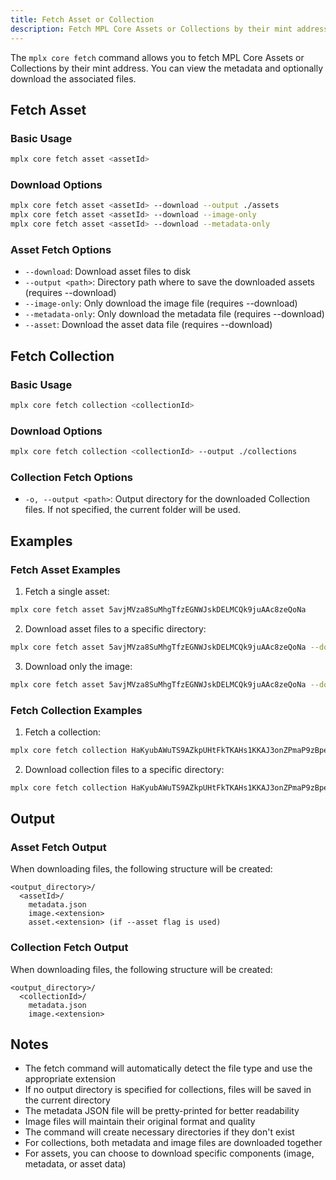 ```yaml
---
title: Fetch Asset or Collection
description: Fetch MPL Core Assets or Collections by their mint address
---
```


The `mplx core fetch` command allows you to fetch MPL Core Assets or Collections by their mint address. You can view the metadata and optionally download the associated files.

## Fetch Asset

### Basic Usage
```bash
mplx core fetch asset <assetId>
```

### Download Options
```bash
mplx core fetch asset <assetId> --download --output ./assets
mplx core fetch asset <assetId> --download --image-only
mplx core fetch asset <assetId> --download --metadata-only
```

### Asset Fetch Options
- `--download`: Download asset files to disk
- `--output <path>`: Directory path where to save the downloaded assets (requires --download)
- `--image-only`: Only download the image file (requires --download)
- `--metadata-only`: Only download the metadata file (requires --download)
- `--asset`: Download the asset data file (requires --download)

## Fetch Collection

### Basic Usage
```bash
mplx core fetch collection <collectionId>
```

### Download Options
```bash
mplx core fetch collection <collectionId> --output ./collections
```

### Collection Fetch Options
- `-o, --output <path>`: Output directory for the downloaded Collection files. If not specified, the current folder will be used.

## Examples

### Fetch Asset Examples
1. Fetch a single asset:
```bash
mplx core fetch asset 5avjMVza8SuMhgTfzEGNWJskDELMCQk9juAAc8zeQoNa
```

2. Download asset files to a specific directory:
```bash
mplx core fetch asset 5avjMVza8SuMhgTfzEGNWJskDELMCQk9juAAc8zeQoNa --download --output ./assets
```

3. Download only the image:
```bash
mplx core fetch asset 5avjMVza8SuMhgTfzEGNWJskDELMCQk9juAAc8zeQoNa --download --image-only
```

### Fetch Collection Examples
1. Fetch a collection:
```bash
mplx core fetch collection HaKyubAWuTS9AZkpUHtFkTKAHs1KKAJ3onZPmaP9zBpe
```

2. Download collection files to a specific directory:
```bash
mplx core fetch collection HaKyubAWuTS9AZkpUHtFkTKAHs1KKAJ3onZPmaP9zBpe --output ./collections
```

## Output

### Asset Fetch Output
When downloading files, the following structure will be created:
```
<output_directory>/
  <assetId>/
    metadata.json
    image.<extension>
    asset.<extension> (if --asset flag is used)
```

### Collection Fetch Output
When downloading files, the following structure will be created:
```
<output_directory>/
  <collectionId>/
    metadata.json
    image.<extension>
```

## Notes

- The fetch command will automatically detect the file type and use the appropriate extension
- If no output directory is specified for collections, files will be saved in the current directory
- The metadata JSON file will be pretty-printed for better readability
- Image files will maintain their original format and quality
- The command will create necessary directories if they don't exist
- For collections, both metadata and image files are downloaded together
- For assets, you can choose to download specific components (image, metadata, or asset data) 